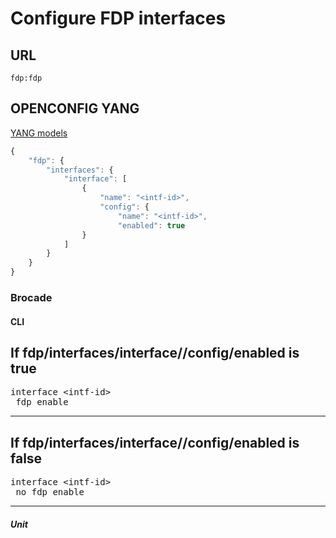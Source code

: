 # Configure FDP interfaces

## URL

```
fdp:fdp
```

## OPENCONFIG YANG

[YANG models](https://github.com/FRINXio/openconfig/tree/master/fdp/src/main/yang)

```javascript
{
    "fdp": {
        "interfaces": {
            "interface": [
                {
                    "name": "<intf-id>",
                    "config": {
                        "name": "<intf-id>",
                        "enabled": true
                }
            ]
        }
    }
}
```


### Brocade

#### CLI

If fdp/interfaces/interface/<intf-id>/config/enabled is true
---
<pre>
interface &lt;intf-id&gt;
 fdp enable
</pre>
---

If fdp/interfaces/interface/<intf-id>/config/enabled is false
---
<pre>
interface &lt;intf-id&gt;
 no fdp enable
</pre>
---

##### Unit